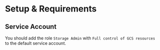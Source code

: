 # Setup & Requirements
## Service Account
You should add the role `Storage Admin` with `Full control of GCS resources` to the default service account.